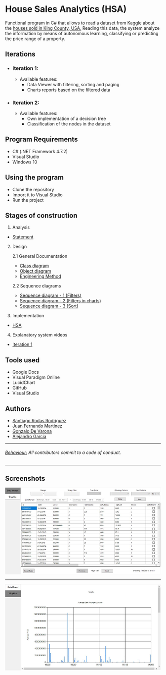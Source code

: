 # House Sales Analytics (HSA)
Functional program in C# that allows to read a dataset from Kaggle about the [houses sold in King County, USA.](https://www.kaggle.com/harlfoxem/housesalesprediction)
Reading this data, the system analyze the information by means of autonomous learning, classifying or predicting the price range of a property.

## Iterations
  
  * ### Iteration 1:
    * Available features:
      * Data Viewer with filtering, sorting and paging
      * Charts reports based on the filtered data
  
   * ### Iteration 2:
     * Available features:
       * Own implementation of a decision tree
       * Classification of the nodes in the dataset

## Program Requirements
* C# (.NET Framework 4.7.2)
* Visual Studio
* Windows 10

## Using the program
* Clone the repository
* Import it to Visual Studio
* Run the project

## Stages of construction
1. Analysis
- [Statement](https://github.com/SantiRodas/house-sales-analytics/blob/master/docs/Enunciado.pdf)

2. Design

   2.1 General Documentation
   * [Class diagram](https://github.com/SantiRodas/house-sales-analytics/blob/master/docs/Diagrama%20de%20clases.pdf)
   * [Object diagram](https://github.com/SantiRodas/house-sales-analytics/blob/master/docs/Diagrama%20de%20objetos.pdf)
   * [Engineering Method](https://github.com/SantiRodas/house-sales-analytics/blob/master/docs/Metodo%20de%20la%20ingenieria.pdf)

   2.2 Sequence diagrams
   * [Sequence diagram - 1 (Filters)](https://github.com/SantiRodas/house-sales-analytics/blob/master/docs/Diagrama%20de%20secuencia%201%20-%20(Filters).pdf)
   * [Sequence diagram - 2 (Filters in charts)](https://github.com/SantiRodas/house-sales-analytics/blob/master/docs/Diagrama%20de%20secuencia%202%20-%20(Filters%20in%20charts).pdf)
   * [Sequence diagram - 3 (Sort)](https://github.com/SantiRodas/house-sales-analytics/blob/master/docs/Diagrama%20de%20secuencia%203%20-%20(Sort).pdf)

3. Implementation
- [HSA](https://github.com/SantiRodas/house-sales-analytics/tree/master/HSA)

4. Explanatory system videos
- [Iteration 1](https://www.youtube.com/watch?v=XCxvp5R_Mas)

## Tools used
* Google Docs
* Visual Paradigm Online
* LucidChart
* GitHub
* Visual Studio

## Authors
- [Santiago Rodas Rodriguez](https://github.com/SantiRodas)
- [Juan Fernando Martinez](https://github.com/JuanF2019)
- [Gonzalo De Varona](https://github.com/gonzalodevarona)
- [Alejandro Garcia](https://github.com/AleGarQ)

-------------------------------------------------------------------------------------------------------------

###### [Behaviour:](https://github.com/SantiRodas/house-sales-analytics/blob/master/CODE_OF_CONDUCT.md) All contributors commit to a code of conduct.

-------------------------------------------------------------------------------------------------------------

## Screenshots
![](https://github.com/SantiRodas/house-sales-analytics/blob/master/images/1.JPG)

-------------------------------------------------------------------------------------------------------------

![](https://github.com/SantiRodas/house-sales-analytics/blob/master/images/2.JPG)
